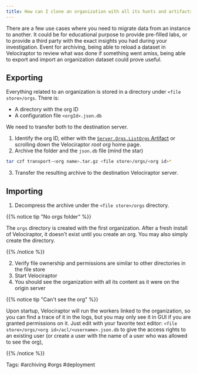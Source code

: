```yaml
---
title: How can I clone an organization with all its hunts and artifacts to another instance?
---
```


There are a few use cases where you need to migrate data from an instance to another. It could be for educational purpose to provide pre-filled labs, or to provide a third party with the exact insights you had during your investigation. Event for archiving, being able to reload a dataset in Velociraptor to review what was done if something went amiss, being able to export and import an organization dataset could prove useful.

## Exporting

Everything related to an organization is stored in a directory under `<file store>/orgs`. There is:

- A directory with the org ID
- A configuration file `<orgId>.json.db`

We need to transfer both to the destination server.

1. Identify the org ID, either with the [`Server.Orgs.ListOrgs` Artifact](https://docs.velociraptor.app/artifact_references/pages/server.orgs.listorgs/) or scrolling down the Velociraptor *root org* home page.
2. Archive the folder and the `json.db` file (mind the star)

```bash
tar czf transport-<org name>.tar.gz <file store>/orgs/<org id>*
```

3. Transfer the resulting archive to the destination Velociraptor server.

## Importing

1. Decompress the archive under the `<file store>/orgs` directory.

{{% notice tip "No orgs folder" %}}

The `orgs` directory is created with the first organization. After a fresh install of Velociraptor, it doesn't exist until you create an org. You may also simply create the directory.

{{% /notice %}}

2. Verify file ownership and permissions are similar to other directories in the file store
2. Start Velociraptor
2. You should see the organization with all its content as it were on the origin server

{{% notice tip "Can't see the org" %}}

Upon startup, Velociraptor will run the workers linked to the organization, so you can find a trace of it in the logs, but you may only see it in GUI if you are granted permissions on it. Just edit with your favorite text editor: `<file store>/orgs/<org id>/acl/<username>.json.db` to give the access rights to an existing user (or create a user with the name of a user who was allowed to see the org),

{{% /notice %}}

Tags: #archiving #orgs #deployment
